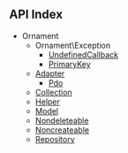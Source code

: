 API Index
---------

* Ornament
    * Ornament\Exception
        * [UndefinedCallback](Ornament-Exception-UndefinedCallback.md)
        * [PrimaryKey](Ornament-Exception-PrimaryKey.md)
    * [Adapter](Ornament-Adapter.md)
        * [Pdo](Ornament-Adapter-Pdo.md)
    * [Collection](Ornament-Collection.md)
    * [Helper](Ornament-Helper.md)
    * [Model](Ornament-Model.md)
    * [Nondeleteable](Ornament-Nondeleteable.md)
    * [Noncreateable](Ornament-Noncreateable.md)
    * [Repository](Ornament-Repository.md)

